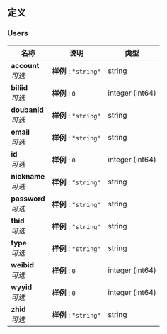 
<a name="definitions"></a>
## 定义

<a name="users"></a>
### Users

|名称|说明|类型|
|---|---|---|
|**account**  <br>*可选*|**样例** : `"string"`|string|
|**biliid**  <br>*可选*|**样例** : `0`|integer (int64)|
|**doubanid**  <br>*可选*|**样例** : `"string"`|string|
|**email**  <br>*可选*|**样例** : `"string"`|string|
|**id**  <br>*可选*|**样例** : `0`|integer (int64)|
|**nickname**  <br>*可选*|**样例** : `"string"`|string|
|**password**  <br>*可选*|**样例** : `"string"`|string|
|**tbid**  <br>*可选*|**样例** : `"string"`|string|
|**type**  <br>*可选*|**样例** : `"string"`|string|
|**weibid**  <br>*可选*|**样例** : `0`|integer (int64)|
|**wyyid**  <br>*可选*|**样例** : `0`|integer (int64)|
|**zhid**  <br>*可选*|**样例** : `"string"`|string|



